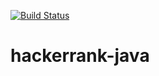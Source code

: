 [![Build Status](https://api.travis-ci.org/malast88/hackerrank-java.svg?branch=master)](https://api.travis-ci.org/malast88/hackerrank-java.svg?branch=master)

# hackerrank-java